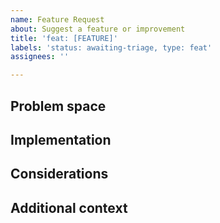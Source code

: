 ```yaml
---
name: Feature Request
about: Suggest a feature or improvement
title: 'feat: [FEATURE]'
labels: 'status: awaiting-triage, type: feat'
assignees: ''

---
```


## Problem space

<!-- A clear and concise description of the problem this feature request relates
to, if applicable. -->

## Implementation

<!-- A clear and concise description of how you expect this to be resolved or
implemented. -->

## Considerations

<!-- A clear and concise description of any alternative solutions or features
you have considered, if applicable. -->

## Additional context

<!-- Add any other context, screenshots, ideas, or prior art related to the feature request
here. -->
